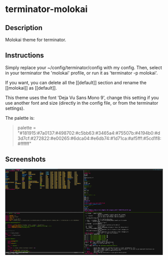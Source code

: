 terminator-molokai
==================

## Description

Molokai theme for terminator. 

## Instructions

Simply replace your ~/config/terminator/config with my config. Then, select in your terminator the 'molokai' profile, or run it as 'terminator -p molokai'.

If you want, you can delete all the [[default]] section and rename the [[molokai]] as [[default]].

This theme uses the font 'Deja Vu Sans Mono 9', change this setting if you use another font and size (directly in the config file, or from the terminator settings).

The palette is:

> palette = "#181915:#7a0137:#498702:#c5bb63:#3465a4:#75507b:#4194b0:#d3d7cf:#272822:#e00265:#6dca04:#e6db74:#1d71ca:#af5fff:#5cd1f8:#ffffff"

## Screenshots

![img](screenshots/screenshot00.png)
